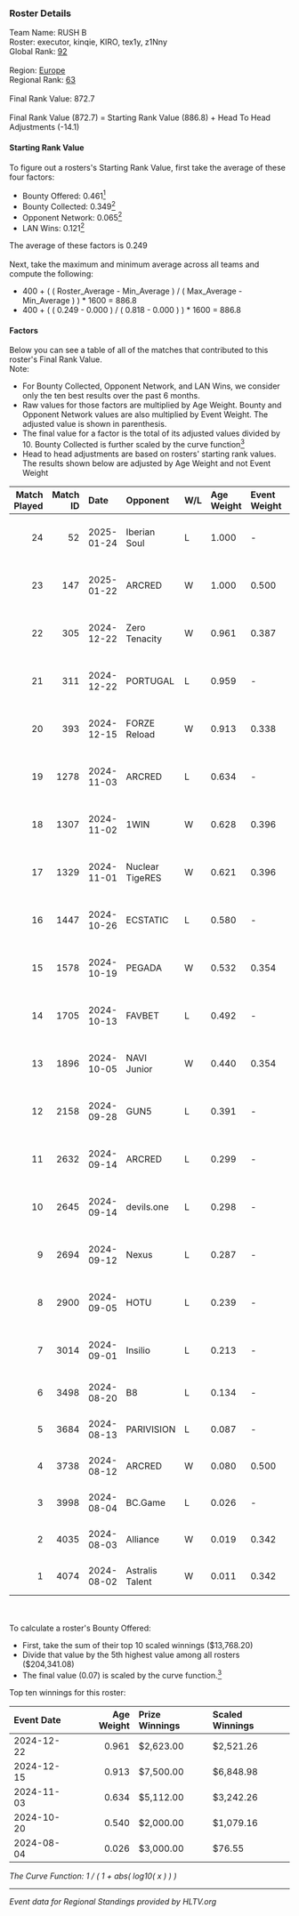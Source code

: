 ### Roster Details<br />
Team Name: RUSH B<br />
Roster: executor, kinqie, KIRO, tex1y, z1Nny<br />
Global Rank: [92](../../standings_global_2025_01_27.md)<br />
<br />
Region: [Europe]( ../../standings_europe_2025_01_27.md)<br />
Regional Rank: [63]( ../../standings_europe_2025_01_27.md)<br />
<br />
Final Rank Value:  872.7<br />
<br />
Final Rank Value (872.7) = Starting Rank Value (886.8) + Head To Head Adjustments (-14.1)<br />

#### Starting Rank Value<br />
To figure out a rosters's Starting Rank Value, first take the average of these four factors:<br />
- Bounty Offered: 0.461[<sup>1</sup>](#table2)
- Bounty Collected: 0.349[<sup>2</sup>](#table1)
- Opponent Network: 0.065[<sup>2</sup>](#table1)
- LAN Wins: 0.121[<sup>2</sup>](#table1)

The average of these factors is 0.249<br />
<br />
Next, take the maximum and minimum average across all teams and compute the following:<br />
- 400 + ( ( Roster_Average - Min_Average ) / ( Max_Average - Min_Average ) ) * 1600 = 886.8
- 400 + ( ( 0.249 - 0.000 ) / ( 0.818 - 0.000 ) ) * 1600 = 886.8


#### Factors<br />
Below you can see a table of all of the matches that contributed to this roster's Final Rank Value.<br />
Note:<br />

- For Bounty Collected, Opponent Network, and LAN Wins, we consider only the ten best results over the past 6 months.
- Raw values for those factors are multiplied by Age Weight. Bounty and Opponent Network values are also multiplied by Event Weight. The adjusted value is shown in parenthesis.
- The final value for a factor is the total of its adjusted values divided by 10. Bounty Collected is further scaled by the curve function[<sup>3</sup>](#curveFunction)
- Head to head adjustments are based on rosters' starting rank values. The results shown below are adjusted by Age Weight and not Event Weight
<span id="table1"></span><br />


| Match Played | Match ID | Date       | Opponent        | W/L | Age Weight | Event Weight | Bounty Collected | Opponent Network | LAN Wins  | H2H Adj. | Roster                                    |
| -: | -: | :- | :- | :- | :- | :- | :- | :- | :- | -: | :- |
|           24 |       52 | 2025-01-24 | Iberian Soul    | L   | 1.000      | -            | -                | -                | -         |   -15.14 | executor, kinqie, KIRO, tex1y, z1Nny      |
|           23 |      147 | 2025-01-22 | ARCRED          | W   | 1.000      | 0.500        | 0.046 (0.023)    | 0.155 (0.078)    | 0 (0.000) |     9.90 | executor, kinqie, KIRO, tex1y, z1Nny      |
|           22 |      305 | 2024-12-22 | Zero Tenacity   | W   | 0.961      | 0.387        | 0.081 (0.030)    | 0.719 (0.268)    | 0 (0.000) |    20.92 | executor, kinqie, KIRO, tex1y, z1Nny      |
|           21 |      311 | 2024-12-22 | PORTUGAL        | L   | 0.959      | -            | -                | -                | -         |   -17.29 | executor, kinqie, KIRO, tex1y, z1Nny      |
|           20 |      393 | 2024-12-15 | FORZE Reload    | W   | 0.913      | 0.338        | 0.033 (0.010)    | 0.145 (0.045)    | 1 (0.913) |     9.58 | executor, kinqie, KIRO, tex1y, z1Nny      |
|           19 |     1278 | 2024-11-03 | ARCRED          | L   | 0.634      | -            | -                | -                | -         |   -13.47 | executor, kinqie, KIRO, tex1y, z1Nny      |
|           18 |     1307 | 2024-11-02 | 1WIN            | W   | 0.628      | 0.396        | 0.009 (0.002)    | 0.078 (0.019)    | 0 (0.000) |     5.18 | executor, kinqie, KIRO, tex1y, z1Nny      |
|           17 |     1329 | 2024-11-01 | Nuclear TigeRES | W   | 0.621      | 0.396        | 0.005 (0.001)    | 0.089 (0.022)    | 0 (0.000) |     2.74 | executor, kinqie, KIRO, tex1y, z1Nny      |
|           16 |     1447 | 2024-10-26 | ECSTATIC        | L   | 0.580      | -            | -                | -                | -         |    -6.73 | executor, kinqie, KIRO, tex1y, z1Nny      |
|           15 |     1578 | 2024-10-19 | PEGADA          | W   | 0.532      | 0.354        | 0.188 (0.035)    | 0.293 (0.055)    | 0 (0.000) |    14.31 | executor, kinqie, KIRO, tex1y, z1Nny      |
|           14 |     1705 | 2024-10-13 | FAVBET          | L   | 0.492      | -            | -                | -                | -         |    -6.95 | executor, kinqie, KIRO, tex1y, z1Nny      |
|           13 |     1896 | 2024-10-05 | NAVI Junior     | W   | 0.440      | 0.354        | 0.203 (0.032)    | 1.000 (0.156)    | 0 (0.000) |    10.35 | executor, kinqie, KIRO, tex1y, z1Nny      |
|           12 |     2158 | 2024-09-28 | GUN5            | L   | 0.391      | -            | -                | -                | -         |    -3.07 | executor, kinqie, KIRO, tex1y, z1Nny      |
|           11 |     2632 | 2024-09-14 | ARCRED          | L   | 0.299      | -            | -                | -                | -         |    -5.96 | executor, Gospadarov, kinqie, KIRO, tex1y |
|           10 |     2645 | 2024-09-14 | devils.one      | L   | 0.298      | -            | -                | -                | -         |    -6.83 | executor, Gospadarov, kinqie, KIRO, tex1y |
|            9 |     2694 | 2024-09-12 | Nexus           | L   | 0.287      | -            | -                | -                | -         |    -0.42 | executor, Gospadarov, kinqie, KIRO, tex1y |
|            8 |     2900 | 2024-09-05 | HOTU            | L   | 0.239      | -            | -                | -                | -         |    -5.39 | executor, Gospadarov, kinqie, KIRO, tex1y |
|            7 |     3014 | 2024-09-01 | Insilio         | L   | 0.213      | -            | -                | -                | -         |    -4.29 | executor, Gospadarov, kinqie, KIRO, tex1y |
|            6 |     3498 | 2024-08-20 | B8              | L   | 0.134      | -            | -                | -                | -         |    -0.87 | executor, kinqie, KIRO, nota, tex1y       |
|            5 |     3684 | 2024-08-13 | PARIVISION      | L   | 0.087      | -            | -                | -                | -         |    -1.54 | executor, kinqie, KIRO, nota, tex1y       |
|            4 |     3738 | 2024-08-12 | ARCRED          | W   | 0.080      | 0.500        | 0.046 (0.002)    | 0.155 (0.006)    | 0 (0.000) |     0.87 | executor, kinqie, KIRO, nota, tex1y       |
|            3 |     3998 | 2024-08-04 | BC.Game         | L   | 0.026      | -            | -                | -                | -         |    -0.44 | executor, kinqie, KIRO, nota, tex1y       |
|            2 |     4035 | 2024-08-03 | Alliance        | W   | 0.019      | 0.342        | 0.037 (0.000)    | 0.375 (0.002)    | 0 (0.000) |     0.33 | executor, kinqie, KIRO, nota, tex1y       |
|            1 |     4074 | 2024-08-02 | Astralis Talent | W   | 0.011      | 0.342        | 0.005 (0.000)    | 0.494 (0.002)    | 0 (0.000) |     0.12 | executor, kinqie, KIRO, nota, tex1y       |

<br />
<span id="table2"></span><br />
To calculate a roster's Bounty Offered:<br />

- First, take the sum of their top 10 scaled winnings ($13,768.20)
- Divide that value by the 5th highest value among all rosters ($204,341.08)
- The final value (0.07) is scaled by the curve function.[<sup>3</sup>](#curveFunction)

Top ten winnings for this roster:<br />

| Event Date | Age Weight | Prize Winnings | Scaled Winnings |
| :- | -: | :- | :- |
| 2024-12-22 |      0.961 | $2,623.00      | $2,521.26       |
| 2024-12-15 |      0.913 | $7,500.00      | $6,848.98       |
| 2024-11-03 |      0.634 | $5,112.00      | $3,242.26       |
| 2024-10-20 |      0.540 | $2,000.00      | $1,079.16       |
| 2024-08-04 |      0.026 | $3,000.00      | $76.55          |


<span id="curveFunction"></span>_The Curve Function: 1 / ( 1 + abs( log10( x ) ) )_<br />

---
_Event data for Regional Standings provided by HLTV.org_<br />
